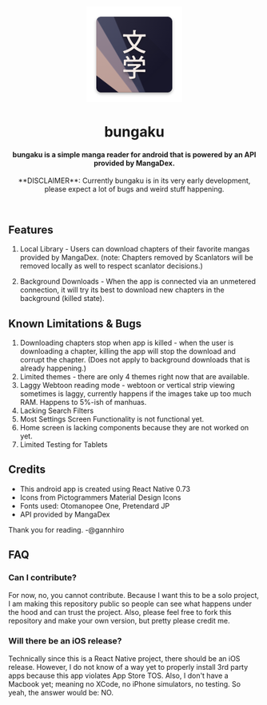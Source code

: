 <div align="center">
  <img src="./android/app/src/main/res/mipmap-xxxhdpi/ic_launcher.png" />
  <h1>bungaku</h1>
  <h4>bungaku is a simple manga reader for android that is powered by an API provided by MangaDex.</h4>
  <p>**DISCLAIMER**: Currently bungaku is in its very early development, please expect a lot of bugs and weird stuff happening.</p>
</div>

<br/>

## Features

1. Local Library - Users can download chapters of their favorite mangas provided by MangaDex. (note: Chapters removed by Scanlators will be removed locally as well to respect scanlator decisions.)

2. Background Downloads - When the app is connected via an unmetered connection, it will try its best to download new chapters in the background (killed state).

## Known Limitations & Bugs

1. Downloading chapters stop when app is killed - when the user is downloading a chapter, killing the app will stop the download and corrupt the chapter. (Does not apply to background downloads that is already happening.)
2. Limited themes - there are only 4 themes right now that are available.
3. Laggy Webtoon reading mode - webtoon or vertical strip viewing sometimes is laggy, currently happens if the images take up too much RAM. Happens to 5%-ish of manhuas.
4. Lacking Search Filters
5. Most Settings Screen Functionality is not functional yet.
6. Home screen is lacking components because they are not worked on yet.
7. Limited Testing for Tablets

## Credits

- This android app is created using React Native 0.73
- Icons from Pictogrammers Material Design Icons
- Fonts used: Otomanopee One, Pretendard JP
- API provided by MangaDex

Thank you for reading.
-@gannhiro

## FAQ

### Can I contribute?

For now, no, you cannot contribute. Because I want this to be a solo project, I am making this repository public so people can see what happens under the hood and can trust the project. Also, please feel free to fork this repository and make your own version, but pretty please credit me.

### Will there be an iOS release?

Technically since this is a React Native project, there should be an iOS release. However, I do not know of a way yet to properly install 3rd party apps because this app violates App Store TOS. Also, I don't have a Macbook yet; meaning no XCode, no iPhone simulators, no testing. So yeah, the answer would be: NO.

